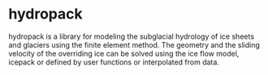 # hydropack
hydropack is a library for modeling the subglacial hydrology of ice sheets and glaciers using the finite element method. The geometry and the sliding velocity of the overriding ice can be solved using the ice flow model, icepack or defined by user functions or interpolated from data.
